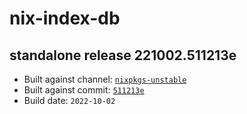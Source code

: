 # nix-index-db
## standalone release 221002.511213e
- Built against channel: [`nixpkgs-unstable`](https://github.com/nixos/nixpkgs/tree/nixpkgs-unstable)
- Built against commit: [`511213e`](https://github.com/NixOS/nixpkgs/commit/511213e0ece88be30a4bd73488f7d1cd85879654)
- Build date: `2022-10-02`
